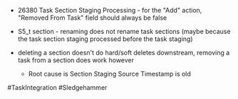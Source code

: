 - 26380  Task Section Staging Processing - for the "Add" action, "Removed From Task" field should always be false


- S5_t section - renaming does not rename task sections (maybe because the task section staging processed before the task staging)



- deleting a section doesn't do hard/soft deletes downstream, removing a task from a section does work however
	- Root cause is Section Staging Source Timestamp is old 
 

#TaskIntegration #Sledgehammer 